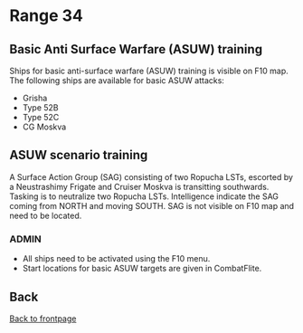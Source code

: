# Range 34

## Basic Anti Surface Warfare (ASUW) training
Ships for basic anti-surface warfare (ASUW) training is visible on F10 map.
The following ships are available for basic ASUW attacks:
- Grisha
- Type 52B
- Type 52C
- CG Moskva

## ASUW scenario training
A Surface Action Group (SAG) consisting of two Ropucha LSTs, escorted by a Neustrashimy Frigate and Cruiser Moskva is transitting southwards.
Tasking is to neutralize two Ropucha LSTs.
Intelligence indicate the SAG coming from NORTH and moving SOUTH.
SAG is not visible on F10 map and need to be located.


### ADMIN
- All ships need to be activated using the F10 menu.
- Start locations for basic ASUW targets are given in CombatFlite.


## Back
[Back to frontpage](https://132nd-vwing.github.io/TRMA-Brief/)
